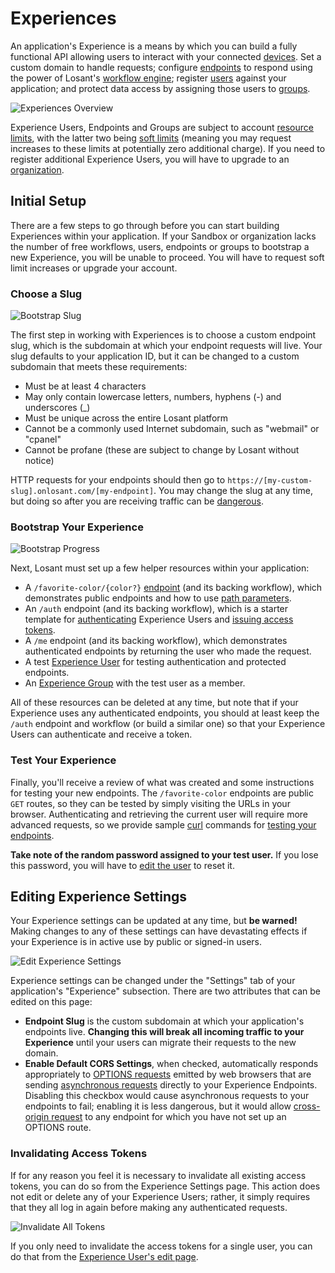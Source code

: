 # Experiences

An application's Experience is a means by which you can build a fully functional API allowing users to interact with your connected [devices](/devices/overview/). Set a custom domain to handle requests; configure [endpoints](/experiences/endpoints/) to respond using the power of Losant's [workflow engine](/workflows/overview/); register [users](/experiences/users/) against your application; and protect data access by assigning those users to [groups](/experiences/groups/).

![Experiences Overview](/images/experiences/experiences-overview.png "Experiences Overview")

Experience Users, Endpoints and Groups are subject to account [resource limits](/organizations/resource-limits/), with the latter two being [soft limits](/organizations/resource-limits/#soft-limited-resources) (meaning you may request increases to these limits at potentially zero additional charge). If you need to register additional Experience Users, you will have to upgrade to an [organization](/organizations/overview/).

## Initial Setup

There are a few steps to go through before you can start building Experiences within your application. If your Sandbox or organization lacks the number of free workflows, users, endpoints or groups to bootstrap a new Experience, you will be unable to proceed. You will have to request soft limit increases or upgrade your account.

### Choose a Slug

![Bootstrap Slug](/images/experiences/bootstrap-slug.png "Bootstrap Slug")

The first step in working with Experiences is to choose a custom endpoint slug, which is the subdomain at which your endpoint requests will live. Your slug defaults to your application ID, but it can be changed to a custom subdomain that meets these requirements:

*   Must be at least 4 characters
*   May only contain lowercase letters, numbers, hyphens (-) and underscores (\_)
*   Must be unique across the entire Losant platform
*   Cannot be a commonly used Internet subdomain, such as "webmail" or "cpanel"
*   Cannot be profane (these are subject to change by Losant without notice)

HTTP requests for your endpoints should then go to `https://[my-custom-slug].onlosant.com/[my-endpoint]`. You may change the slug at any time, but doing so after you are receiving traffic can be [dangerous](#editing-experience-settings).

### Bootstrap Your Experience

![Bootstrap Progress](/images/experiences/bootstrap-progress.png "Bootstrap Progress")

Next, Losant must set up a few helper resources within your application:

*   A `/favorite-color/{color?}` [endpoint](/experiences/endpoints/) (and its backing workflow), which demonstrates public endpoints and how to use [path parameters](/experiences/endpoints/#route).
*   An `/auth` endpoint (and its backing workflow), which is a starter template for [authenticating](/workflows/experience/authenticate) Experience Users and [issuing access tokens](/workflows/experience/generate-token/).
*   A `/me` endpoint (and its backing workflow), which demonstrates authenticated endpoints by returning the user who made the request.
*   A test [Experience User](/experiences/users/) for testing authentication and protected endpoints.
*   An [Experience Group](/experiences/groups/) with the test user as a member.

All of these resources can be deleted at any time, but note that if your Experience uses any authenticated endpoints, you should at least keep the `/auth` endpoint and workflow (or build a similar one) so that your Experience Users can authenticate and receive a token.

### Test Your Experience

Finally, you'll receive a review of what was created and some instructions for testing your new endpoints. The `/favorite-color`  endpoints are public `GET` routes, so they can be tested by simply visiting the URLs in your browser. Authenticating and retrieving the current user will require more advanced requests, so we provide sample [curl](https://curl.haxx.se/) commands for [testing your endpoints](/experiences/endpoints/#using-endpoints).

**Take note of the random password assigned to your test user.** If you lose this password, you will have to [edit the user](/experiences/users/#required-fields) to reset it.

## Editing Experience Settings

Your Experience settings can be updated at any time, but **be warned!** Making changes to any of these settings can have devastating effects if your Experience is in active use by public or signed-in users.

![Edit Experience Settings](/images/experiences/settings-fields.png "Edit Experience Settings")

Experience settings can be changed under the "Settings" tab of your application's "Experience" subsection. There are two attributes that can be edited on this page:

*   **Endpoint Slug** is the custom subdomain at which your application's endpoints live. **Changing this will break all incoming traffic to your Experience** until your users can migrate their requests to the new domain.
*   **Enable Default CORS Settings**, when checked, automatically responds appropriately to [OPTIONS requests](https://developer.mozilla.org/en-US/docs/Web/HTTP/Methods/OPTIONS) emitted by web browsers that are sending [asynchronous requests](https://developer.mozilla.org/en-US/docs/Web/API/XMLHttpRequest/Synchronous_and_Asynchronous_Requests) directly to your Experience Endpoints. Disabling this checkbox would cause asynchronous requests to your endpoints to fail; enabling it is less dangerous, but it would allow [cross-origin request](https://developer.mozilla.org/en-US/docs/Web/HTTP/Access_control_CORS) to any endpoint for which you have not set up an OPTIONS route.

### Invalidating Access Tokens

If for any reason you feel it is necessary to invalidate all existing access tokens, you can do so from the Experience Settings page. This action does not edit or delete any of your Experience Users; rather, it simply requires that they all log in again before making any authenticated requests.

![Invalidate All Tokens](/images/experiences/settings-invalidate-tokens.png "Invalidate All Tokens")

If you only need to invalidate the access tokens for a single user, you can do that from the [Experience User's edit page](/experiences/users/#invalidating-user-tokens).

